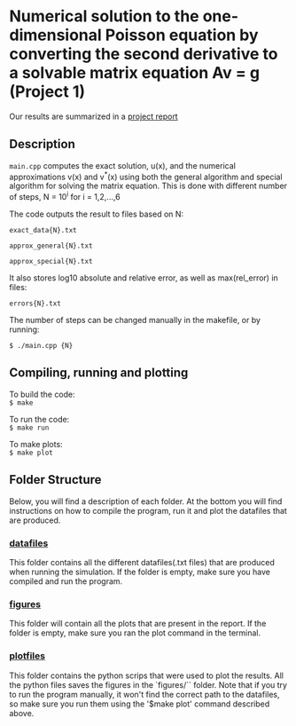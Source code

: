 # Numerical solution to the one-dimensional Poisson equation by converting the second derivative to a solvable matrix equation Av = g (Project 1)

Our results are summarized in a [project report](report_project1.pdf)

## Description

`main.cpp` computes the exact solution, u(x), and the numerical approximations v(x) and v<sup>*</sup>(x) using both the general algorithm and special algorithm for solving the matrix equation.
This is done with different number of steps, N = 10<sup>i</sup> for i = 1,2,...,6

The code outputs the result to files based on N:

  `exact_data{N}.txt`

  `approx_general{N}.txt`

  `approx_special{N}.txt`

It also stores log10 absolute and relative error, as well as max(rel_error) in files:

  `errors{N}.txt`

The number of steps can be changed manually in the makefile, or by running:

`$ ./main.cpp {N}`

## Compiling, running and plotting

To build the code:  
`$ make`

To run the code:  
`$ make run`

To make plots:  
`$ make plot`


## Folder Structure

Below, you will find a description of each folder. At the bottom you will find instructions on how to compile the program, run it and plot the datafiles that are produced.

### [datafiles](datafiles/)
  This folder contains all the different datafiles(.txt files) that are produced when running the simulation. If the folder is empty, make sure you have compiled and run the program.

### [figures](figures/)
  This folder will contain all the plots that are present in the report. If the folder is empty, make sure you ran the plot command in the terminal.

### [plotfiles](plotfiles/)
  This folder contains the python scrips that were used to plot the results. All the python files saves the figures in the `figures/`` folder. Note that if you try to run the program manually, it won't find the correct path to the datafiles, so make sure you run them using the '$make plot' command described above.

